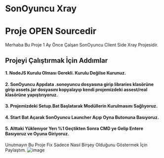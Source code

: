 # SonOyuncu Xray
# Proje OPEN Sourcedir
Merhaba Bu Proje 1 Ay Önce Çalşan SonOyuncu Client Side Xray Projesidir.

## Projeyi Çalıştırmak İçin Addımlar
#### 1. NodeJS Kurulu Olması Gerekli. Kurulu Değilse Kurunuz.
#### 2. SonOyuncu Appdata .sonoyuncu dosyasına girip libraries klasörüne girip assets.jar dosyasını kopyalayıp kendi projemizdeki assest/real klasörüne yapıştırıyoruz.
#### 3. Projemizdeki Setup.Bat Başlatarak Modüllerin Kurulmasını Sağlıyoruz.
#### 4. Start Bat Açarak SonOyuncu Launcher Açıp Oyna Butonuna Basıyoruz.
#### 5. Alttaki Yüklenıyor Yerı %1 Geçtikten Sonra CMD ye Gelip Entere Basıyoruz ve Oyuna Giriyoruz.

Unutmayın Bu Proje Fix Sadece Nasıl Birşey Olduğunu Göstermek İçin Paylaştım.
![image](https://github.com/westydev/SO-XRAY/assets/88139688/cc0e6404-5475-4167-b99a-7f952a59b159)

